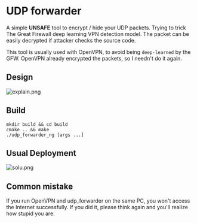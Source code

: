 # UDP forwarder

A simple **UNSAFE** tool to encrypt / hide your UDP packets. Trying to trick The Great Firewall deep learning VPN detection
model. The packet can be easily decrypted if attacker checks the source code. 

This tool is usually used with OpenVPN, to avoid being `deep-learned` by the GFW. OpenVPN already encrypted the packets,
so I needn't do it again.

## Design

![explain.png](TODO)

## Build

```
mkdir build && cd build
cmake .. && make
./udp_forwarder_ng [args ...]
```

## Usual Deployment

![solu.png](TODO)

## Common mistake

If you run OpenVPN and udp_forwarder on the same PC, you won't access the Internet successfully.
If you did it, please think again and you'll realize how stupid you are.

